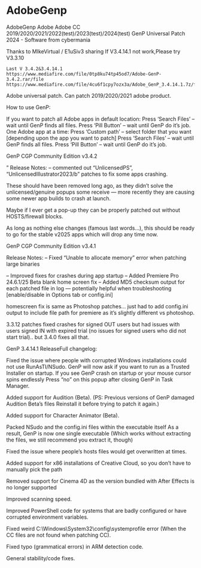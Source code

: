 # AdobeGenp
AdobeGenp Adobe Adobe CC 2019/2020/2021/2022(test)/2023(test)/2024(test) GenP Universal Patch 2024 - Software  from  cybermania 

Thanks to MIkeVirtual / E1uSiv3 sharing If V3.4.14.1 not work,Please try V3.3.10


    Last V 3.4.2&3.4.14.1
    https://www.mediafire.com/file/0tp8ku74tp45od7/Adobe-GenP-3.4.2.rar/file
    https://www.mediafire.com/file/4cu6f1cpy7ozx3a/Adobe_GenP_3.4.14.1.7z/file



Adobe universal patch. Can patch 2019/2020/2021 adobe product.


How to use GenP:

If you want to patch all Adobe apps in default location:
Press ‘Search Files’ – wait until GenP finds all files.
Press ‘Pill Button’ – wait until GenP do it’s job.
One Adobe app at a time:
Press ‘Custom path’ – select folder that you want [depending upon the app you want to patch]
Press ‘Search Files’ – wait until GenP finds all files.
Press ‘Pill Button’ – wait until GenP do it’s job.


GenP CGP Community Edition v3.4.2

” Release Notes:
– commented out “UnlicensedPS”, “UnlicensedIllustrator2023/b” patches to fix some apps crashing.

These should have been removed long ago, as they didn’t solve the unlicensed/genuine popups some receive — more recently they are causing some newer app builds to crash at launch.

Maybe if I ever get a pop-up they can be properly patched out without HOSTS/firewall blocks.

As long as nothing else changes (famous last words…), this should be ready to go for the stable v2025 apps which will drop any time now.

 
GenP CGP Community Edition v3.4.1

Release Notes:
– Fixed “Unable to allocate memory” error when patching large binaries

– Improved fixes for crashes during app startup
– Added Premiere Pro 24.6.1/25 Beta blank home screen fix
– Added MD5 checksum output for each patched file in log — potentially helpful when troubleshooting [enable/disable in Options tab or config.ini]

 

homescreen fix is same as Photoshop patches… just had to add config.ini output to include file path for premiere as it’s slightly different vs photoshop.

3.3.12 patches fixed crashes for signed OUT users but had issues with users signed IN with expired trial (no issues for signed users who did not start trial).. but 3.4.0 fixes all that.







GenP 3.4.14.1 ReleaseFull changelog:

Fixed the issue where people with corrupted Windows installations could not use RunAsTI/NSudo.
GenP will now ask if you want to run as a Trusted Installer on startup.
If you see GenP crash on startup or your mouse cursor spins endlessly
Press “no” on this popup after closing GenP in Task Manager.

Added support for Audition (Beta).
(PS: Previous versions of GenP damaged Audition Beta’s files
Reinstall it before trying to patch it again.)

Added support for Character Animator (Beta).

Packed NSudo and the config.ini files within the executable itself
As a result, GenP is now one single executable
(Which works without extracting the files, we still recommend you extract it, though)

Fixed the issue where people’s hosts files would get overwritten at times.

Added support for x86 installations of Creative Cloud, so you don’t have to manually pick the path

Removed support for Cinema 4D as the version bundled with After Effects is no longer supported

Improved scanning speed.

Improved PowerShell code for systems that are badly configured
or have corrupted environment variables.

Fixed weird C:\Windows\System32\config\systemprofile error
(When the CC files are not found when patching CC).

Fixed typo (grammatical errors) in ARM detection code.

General stability/code fixes.
